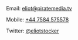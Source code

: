 Email: [eliot@piratemedia.tv](mailto:eliot@piratemedia.tv)

Mobile: [+44 7584 575578](tel:+447584575578)

Twitter: [@eliotstocker](https://www.twitter.com/eliotstocker)
